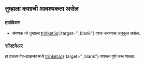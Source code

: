 ## तुम्हाला कशाची आवश्यकता असेल

### हार्डवेअर

+ संगणक जो तुम्हाला [trinket.io](https://trinket.io){:target="_blank"} वापर करण्यास अनुकूल असेल.

### सॉफ्टवेअर

हा प्रकल्प वेब-ब्राऊजर मध्ये [trinket.io](https://trinket.io){:target="_blank"} वापरून पूर्ण करू शकता.
